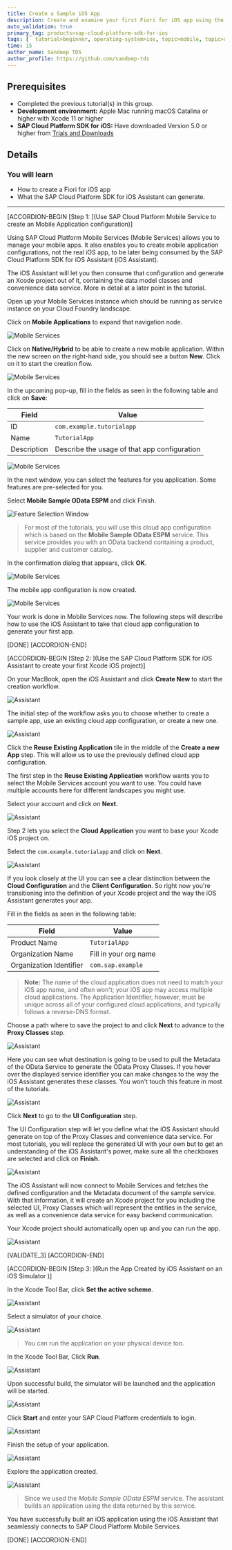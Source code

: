 ```yaml
---
title: Create a Sample iOS App
description: Create and examine your first Fiori for iOS app using the SAP Cloud Platform SDK for iOS Assistant connecting against a sample service.
auto_validation: true
primary_tag: products>sap-cloud-platform-sdk-for-ios
tags: [  tutorial>beginner, operating-system>ios, topic>mobile, topic>odata, products>sap-cloud-platform, products>sap-cloud-platform-sdk-for-ios, software-product-function>sap-cloud-platform-mobile-services ]
time: 15
author_name: Sandeep TDS
author_profile: https://github.com/sandeep-tds
---
```


## Prerequisites  
- Completed the previous tutorial(s) in this group.
- **Development environment:** Apple Mac running macOS Catalina or higher with Xcode 11 or higher
- **SAP Cloud Platform SDK for iOS:** Have downloaded Version 5.0 or higher from [Trials and Downloads](https://developers.sap.com/trials-downloads.html?search=sdk%20for%20ios)  

## Details
### You will learn  
  - How to create a Fiori for iOS app
  - What the SAP Cloud Platform SDK for iOS Assistant can generate.

---

[ACCORDION-BEGIN [Step 1: ](Use SAP Cloud Platform Mobile Service to create an Mobile Application configuration)]

Using SAP Cloud Platform Mobile Services (Mobile Services) allows you to manage your mobile apps. It also enables you to create mobile application configurations, not the real iOS app, to be later being consumed by the SAP Cloud Platform SDK for iOS Assistant (iOS Assistant).

The iOS Assistant will let you then consume that configuration and generate an Xcode project out of it, containing the data model classes and convenience data service. More in detail at a later point in the tutorial.

Open up your Mobile Services instance which should be running as service instance on your Cloud Foundry landscape.

Click on **Mobile Applications** to expand that navigation node.

![Mobile Services](fiori-ios-scpms-create-sample-app-01.png)

Click on **Native/Hybrid** to be able to create a new mobile application. Within the new screen on the right-hand side, you should see a button **New**. Click on it to start the creation flow.

![Mobile Services](fiori-ios-scpms-create-sample-app-02.png)

In the upcoming pop-up, fill in the fields as seen in the following table and click on **Save**:

| Field        | Value           |
| ------------- | ------------- |
| ID      |  `com.example.tutorialapp`
| Name      | `TutorialApp`      |
| Description | Describe the usage of that app configuration |

![Mobile Services](fiori-ios-scpms-create-sample-app-03.png)

In the next window, you can select the features for you application. Some features are pre-selected for you.

Select **Mobile Sample OData ESPM** and click Finish.

![Feature Selection Window](fiori-ios-scpms-create-sample-app-04.png)

> For most of the tutorials, you will use this cloud app configuration which is based on the **Mobile Sample OData ESPM** service. This service provides you with an OData backend containing a product, supplier and customer catalog.

In the confirmation dialog that appears, click **OK**.

![Mobile Services](fiori-ios-scpms-create-sample-app-05.png)

The mobile app configuration is now created.

![Mobile Services](fiori-ios-scpms-create-sample-app-06.png)

Your work is done in Mobile Services now. The following steps will describe how to use the iOS Assistant to take that cloud app configuration to generate your first app.

[DONE]
[ACCORDION-END]

[ACCORDION-BEGIN [Step 2: ](Use the SAP Cloud Platform SDK for iOS Assistant to create your first Xcode iOS project)]

On your MacBook, open the iOS Assistant and click **Create New** to start the creation workflow.

![Assistant](fiori-ios-scpms-create-sample-app-07.png)

The initial step of the workflow asks you to choose whether to create a sample app, use an existing cloud app configuration, or create a new one.

![Assistant](fiori-ios-scpms-create-sample-app-08.png)

Click the **Reuse Existing Application** tile in the middle of the **Create a new App** step. This will allow us to use the previously defined cloud app configuration.

The first step in the **Reuse Existing Application** workflow wants you to select the Mobile Services account you want to use. You could have multiple accounts here for different landscapes you might use.

Select your account and click on **Next**.

![Assistant](fiori-ios-scpms-create-sample-app-09.png)

Step 2 lets you select the **Cloud Application** you want to base your Xcode iOS project on.

Select the `com.example.tutorialapp` and click on **Next**.

![Assistant](fiori-ios-scpms-create-sample-app-10.png)

If you look closely at the UI you can see a clear distinction between the **Cloud Configuration** and the **Client Configuration**. So right now you're transitioning into the definition of your Xcode project and the way the iOS Assistant generates your app.

Fill in the fields as seen in the following table:

| Field        | Value           |
| ------------- | ------------- |
| Product Name      |  `TutorialApp`
| Organization Name      | Fill in your org name |
| Organization Identifier | `com.sap.example` |

> **Note:** The name of the cloud application does not need to match your iOS app name, and often won't; your iOS app may access multiple cloud applications. The Application Identifier, however, must be unique across all of your configured cloud applications, and typically follows a reverse-DNS format.

Choose a path where to save the project to and click **Next** to advance to the **Proxy Classes** step.

![Assistant](fiori-ios-scpms-create-sample-app-11.png)

Here you can see what destination is going to be used to pull the Metadata of the OData Service to generate the OData Proxy Classes. If you hover over the displayed service identifier you can make changes to the way the iOS Assistant generates these classes. You won't touch this feature in most of the tutorials.

![Assistant](fiori-ios-scpms-create-sample-app-12.png)

Click **Next** to go to the **UI Configuration** step.

The UI Configuration step will let you define what the iOS Assistant should generate on top of the Proxy Classes and convenience data service. For most tutorials, you will replace the generated UI with your own but to get an understanding of the iOS Assistant's power, make sure all the checkboxes are selected and click on **Finish**.

![Assistant](fiori-ios-scpms-create-sample-app-13.png)

The iOS Assistant will now connect to Mobile Services and fetches the defined configuration and the Metadata document of the sample service. With that information, it will create an Xcode project for you including the selected UI, Proxy Classes which will represent the entities in the service, as well as a convenience data service for easy backend communication.

Your Xcode project should automatically open up and you can run the app.

![Assistant](fiori-ios-scpms-create-sample-app-14.png)

[VALIDATE_3]
[ACCORDION-END]

[ACCORDION-BEGIN [Step 3: ](Run the App Created by iOS Assistant on an iOS Simulator )]

In the Xcode Tool Bar, click **Set the active scheme**.

![Assistant](fiori-ios-scpms-create-sample-app-15.png)

Select a simulator of your choice.

![Assistant](fiori-ios-scpms-create-sample-app-16.png)

> You can run the application on your physical device too.

In the Xcode Tool Bar, Click **Run**.

![Assistant](fiori-ios-scpms-create-sample-app-17.png)

Upon successful build, the simulator will be launched and the application will be started.

![Assistant](fiori-ios-scpms-create-sample-app-18.png)

Click **Start** and enter your SAP Cloud Platform credentials to login.

![Assistant](fiori-ios-scpms-create-sample-app-19.gif)

Finish the setup of your application.

![Assistant](fiori-ios-scpms-create-sample-app-20.gif)

Explore the application created.

![Assistant](fiori-ios-scpms-create-sample-app-21.gif)

> Since we used the *Mobile Sample OData ESPM* service. The assistant builds an application using the data returned by this service.

You have successfully built an iOS application using the iOS Assistant that seamlessly connects to SAP Cloud Platform Mobile Services.

[DONE]
[ACCORDION-END]
